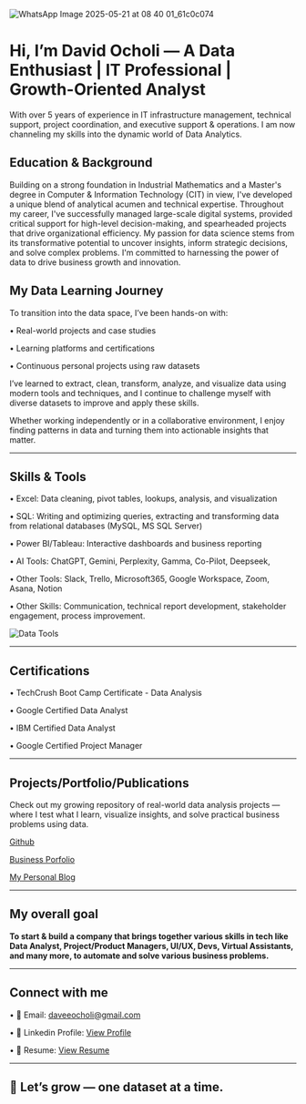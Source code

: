 ![WhatsApp Image 2025-05-21 at 08 40 01_61c0c074](https://github.com/user-attachments/assets/c361f607-99f0-4064-9be0-1e31f2733f15)

# Hi, I’m David Ocholi — A Data Enthusiast | IT Professional | Growth-Oriented Analyst

With over 5 years of experience in IT infrastructure management, technical support, project coordination, and executive support & operations. I am now channeling my skills into the dynamic world of Data Analytics.

## Education & Background
Building on a strong foundation in Industrial Mathematics and a Master's degree in Computer & Information Technology (CIT) in view, I've developed a unique blend of analytical acumen and technical expertise. Throughout my career, I've successfully managed large-scale digital systems, provided critical support for high-level decision-making, and spearheaded projects that drive organizational efficiency. My passion for data science stems from its transformative potential to uncover insights, inform strategic decisions, and solve complex problems. I'm committed to harnessing the power of data to drive business growth and innovation. 

## My Data Learning Journey
To transition into the data space, I’ve been hands-on with:

•	Real-world projects and case studies

•	Learning platforms and certifications

•	Continuous personal projects using raw datasets

I’ve learned to extract, clean, transform, analyze, and visualize data using modern tools and techniques, and I continue to challenge myself with diverse datasets to improve and apply these skills.

Whether working independently or in a collaborative environment, I enjoy finding patterns in data and turning them into actionable insights that matter.
________________________________________
## Skills & Tools
•	Excel: Data cleaning, pivot tables, lookups, analysis, and visualization

•	SQL: Writing and optimizing queries, extracting and transforming data from relational databases (MySQL, MS SQL Server)

•	Power BI/Tableau: Interactive dashboards and business reporting

•	AI Tools: ChatGPT, Gemini, Perplexity, Gamma, Co-Pilot, Deepseek, 

•	Other Tools: Slack, Trello, Microsoft365, Google Workspace, Zoom, Asana, Notion

•	Other Skills: Communication, technical report development, stakeholder engagement, process improvement.

![Data Tools](https://github.com/user-attachments/assets/f568f258-529a-4427-bf07-e95bbd034c75)
________________________________________
## Certifications
•	TechCrush Boot Camp Certificate - Data Analysis

•	Google Certified Data Analyst

•	IBM Certified Data Analyst

•	Google Certified Project Manager
________________________________________
## Projects/Portfolio/Publications

Check out my growing repository of real-world data analysis projects — where I test what I learn, visualize insights, and solve practical business problems using data.


[Github](https://github.com/daveeocholi)

[Business Porfolio](https://formadaoprec.my.canva.site/david-ocholi-portfolio)

[My Personal Blog](https://medium.com/@daveccfi)
________________________________________
## My overall goal
**To start & build a company that brings together various skills in tech like Data Analyst, Project/Product Managers, UI/UX, Devs, Virtual Assistants, and many more, to automate and solve various business problems.**
________________________________________

## Connect with me
•	📧 Email: daveeocholi@gmail.com

•	🔗 Linkedin Profile: [View Profile](https://www.linkedin.com/in/david-ocholi)

•	💼 Resume: [View Resume](https://github.com/daveeocholi/Ocholi_Data_Analyst_Portfolio/blob/main/David%20Ocholi%20Working%20Resume%20(May%202025).pdf)
________________________________________

## 🚀 Let’s grow — one dataset at a time.



